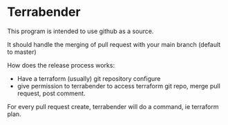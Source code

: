 # Terrabender

This program is intended to use github as a source.

It should handle the merging of pull request with your main branch (default to master)

How does the release process works:

- Have a terraform (usually) git repository configure
- give permission to terrabender to access terraform git repo, merge pull request, post comment.

For every pull request create, terrabender will do a command, ie terraform plan.
